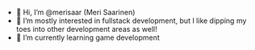 - 👋 Hi, I’m @merisaar (Meri Saarinen)
- 👀 I’m mostly interested in fullstack development, but I like dipping my toes into other development areas as well!
- 🌱 I’m currently learning game development

<!---
merisaar/merisaar is a ✨ special ✨ repository because its `README.md` (this file) appears on your GitHub profile.
You can click the Preview link to take a look at your changes.
--->
